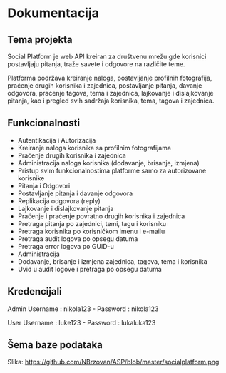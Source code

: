 # Dokumentacija

## Tema projekta
Social Platform je web API kreiran za društvenu mrežu gde korisnici postavljaju pitanja, traže savete i odgovore na različite teme. 

Platforma podržava kreiranje naloga, postavljanje profilnih fotografija, praćenje drugih korisnika i zajednica, postavljanje pitanja, 
davanje odgovora, praćenje tagova, tema i zajednica, lajkovanje i dislajkovanje pitanja, kao i pregled svih sadržaja korisnika, tema, tagova i zajednica.

## Funkcionalnosti 
* Autentikacija i Autorizacija
* Kreiranje naloga korisnika sa profilnim fotografijama
* Praćenje drugih korisnika i zajednica
* Administracija naloga korisnika (dodavanje, brisanje, izmjena)
* Pristup svim funkcionalnostima platforme samo za autorizovane korisnike
* Pitanja i Odgovori
* Postavljanje pitanja i davanje odgovora
* Replikacija odgovora (reply)
* Lajkovanje i dislajkovanje pitanja
* Praćenje i praćenje povratno drugih korisnika i zajednica
* Pretraga pitanja po zajednici, temi, tagu i korisniku
* Pretraga korisnika po korisničkom imenu i e-mailu
* Pretraga audit logova po opsegu datuma
* Pretraga error logova po GUID-u
* Administracija
* Dodavanje, brisanje i izmjena zajednica, tagova, tema i korisnika
* Uvid u audit logove i pretraga po opsegu datuma

## Kredencijali
Admin Username : nikola123 - Password : nikola123

User Username : luke123 - Password : lukaluka123

## Šema baze podataka
Slika: https://github.com/NBrzovan/ASP/blob/master/socialplatform.png

